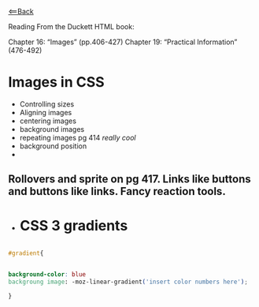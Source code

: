 [<==Back](README.md)


Reading
From the Duckett HTML book:

Chapter 16: “Images” (pp.406-427)
Chapter 19: “Practical Information” (476-492)

# Images in CSS

- Controlling sizes
- Aligning images
- centering images 
- background images
- repeating images pg 414 *really cool*
- background position
- 
## Rollovers and sprite on pg 417. Links like buttons and buttons like links. Fancy reaction tools.


- # CSS 3 gradients

``` css

#gradient{


background-color: blue
backgroung image: -moz-linear-gradient('insert color numbers here');

}


```

